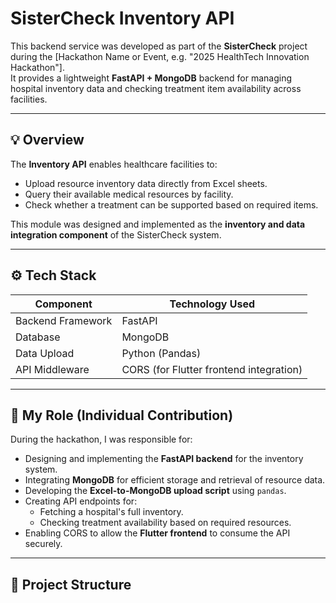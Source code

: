 # SisterCheck Inventory API

This backend service was developed as part of the **SisterCheck** project during the [Hackathon Name or Event, e.g. "2025 HealthTech Innovation Hackathon"].  
It provides a lightweight **FastAPI + MongoDB** backend for managing hospital inventory data and checking treatment item availability across facilities.

---

## 💡 Overview

The **Inventory API** enables healthcare facilities to:
- Upload resource inventory data directly from Excel sheets.
- Query their available medical resources by facility.
- Check whether a treatment can be supported based on required items.

This module was designed and implemented as the **inventory and data integration component** of the SisterCheck system.

---

## ⚙️ Tech Stack

| Component | Technology Used |
|------------|-----------------|
| Backend Framework | FastAPI |
| Database | MongoDB |
| Data Upload | Python (Pandas) |
| API Middleware | CORS (for Flutter frontend integration) |

---

## 🧩 My Role (Individual Contribution)

During the hackathon, I was responsible for:
- Designing and implementing the **FastAPI backend** for the inventory system.  
- Integrating **MongoDB** for efficient storage and retrieval of resource data.  
- Developing the **Excel-to-MongoDB upload script** using `pandas`.  
- Creating API endpoints for:
  - Fetching a hospital's full inventory.
  - Checking treatment availability based on required resources.
- Enabling CORS to allow the **Flutter frontend** to consume the API securely.

---

## 📁 Project Structure

